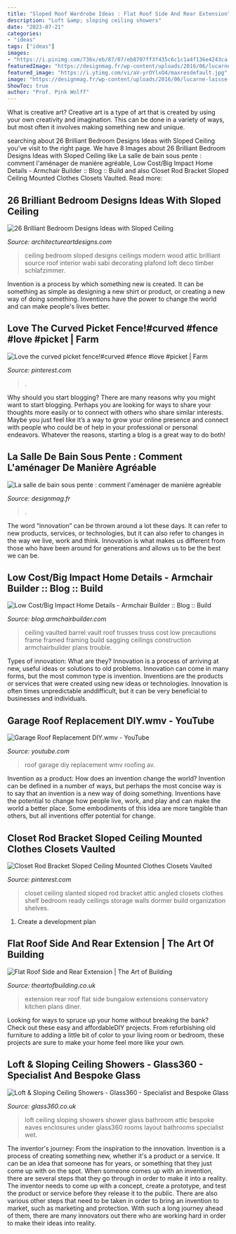 ```yaml
---
title: "Sloped Roof Wardrobe Ideas : Flat Roof Side And Rear Extension"
description: "Loft &amp; sloping ceiling showers"
date: "2023-07-21"
categories:
- "ideas"
tags: ["ideas"]
images:
- "https://i.pinimg.com/736x/eb/87/07/eb8707ff3f435c6c1c1a4f136e4243ca.jpg"
featuredImage: "https://designmag.fr/wp-content/uploads/2016/06/lucarne-laisse-entrer-lumière-du-jour.jpg"
featured_image: "https://i.ytimg.com/vi/aV-yrOYlxO4/maxresdefault.jpg"
image: "https://designmag.fr/wp-content/uploads/2016/06/lucarne-laisse-entrer-lumière-du-jour.jpg"
ShowToc: true
author: "Prof. Pink Wolff"
---
```



What is creative art?
Creative art is a type of art that is created by using your own creativity and imagination. This can be done in a variety of ways, but most often it involves making something new and unique.

	

		
searching about 26 Brilliant Bedroom Designs Ideas with Sloped Ceiling you've visit to the right page. We have 8 Images about 26 Brilliant Bedroom Designs Ideas with Sloped Ceiling like La salle de bain sous pente : comment l&#039;aménager de manière agréable, Low Cost/Big Impact Home Details - Armchair Builder :: Blog :: Build and also Closet Rod Bracket Sloped Ceiling Mounted Clothes Closets Vaulted. Read more:
		
    
## 26 Brilliant Bedroom Designs Ideas With Sloped Ceiling

<img loading=lazy src="http://www.architectureartdesigns.com/wp-content/uploads/2013/11/2624.jpg" onerror="this.onerror=null;this.src='https://tse4.mm.bing.net/th?id=OIP.q60LoBWqvnzLYyLmxvB87AAAAA&amp;pid=15.1';" alt="26 Brilliant Bedroom Designs Ideas with Sloped Ceiling">

_Source: architectureartdesigns.com_

>ceiling bedroom sloped designs ceilings modern wood attic brilliant source roof interior wabi sabi decorating plafond loft deco timber schlafzimmer. 

	

Invention is a process by which something new is created. It can be something as simple as designing a new shirt or product, or creating a new way of doing something. Inventions have the power to change the world and can make people's lives better.

    
## Love The Curved Picket Fence!#curved #fence #love #picket | Farm

<img loading=lazy src="https://i.pinimg.com/736x/4d/c4/b8/4dc4b89aefa996ca00a620b8011d681c.jpg" onerror="this.onerror=null;this.src='https://tse2.mm.bing.net/th?id=OIP.Tl9t8kavpmOpTgT_dEyTgwHaNJ&amp;pid=15.1';" alt="Love the curved picket fence!#curved #fence #love #picket | Farm">

_Source: pinterest.com_

>. 

	

Why should you start blogging?
There are many reasons why you might want to start blogging. Perhaps you are looking for ways to share your thoughts more easily or to connect with others who share similar interests. Maybe you just feel like it’s a way to grow your online presence and connect with people who could be of help in your professional or personal endeavors. Whatever the reasons, starting a blog is a great way to do both!

    
## La Salle De Bain Sous Pente : Comment L&#039;aménager De Manière Agréable

<img loading=lazy src="https://designmag.fr/wp-content/uploads/2016/06/lucarne-laisse-entrer-lumière-du-jour.jpg" onerror="this.onerror=null;this.src='https://tse4.mm.bing.net/th?id=OIP.TzftwXRhDyHuSEfRaWPl7AHaLH&amp;pid=15.1';" alt="La salle de bain sous pente : comment l&#039;aménager de manière agréable">

_Source: designmag.fr_

>. 

	

The word “innovation” can be thrown around a lot these days. It can refer to new products, services, or technologies, but it can also refer to changes in the way we live, work and think. Innovation is what makes us different from those who have been around for generations and allows us to be the best we can be.

    
## Low Cost/Big Impact Home Details - Armchair Builder :: Blog :: Build

<img loading=lazy src="http://blog.armchairbuilder.com/wp-content/uploads/2011/10/Barrel-Vault-2-1024x768.jpg" onerror="this.onerror=null;this.src='https://tse3.mm.bing.net/th?id=OIP.s5LT1YCycauqMvmaEIYLhAHaFj&amp;pid=15.1';" alt="Low Cost/Big Impact Home Details - Armchair Builder :: Blog :: Build">

_Source: blog.armchairbuilder.com_

>ceiling vaulted barrel vault roof trusses truss cost low precautions frame framed framing build sagging ceilings construction armchairbuilder plans trouble. 

	

Types of innovation: What are they?
Innovation is a process of arriving at new, useful ideas or solutions to old problems. Innovation can come in many forms, but the most common type is invention. Inventions are the products or services that were created using new ideas or technologies. Innovation is often times unpredictable anddifficult, but it can be very beneficial to businesses and individuals.

    
## Garage Roof Replacement DIY.wmv - YouTube

<img loading=lazy src="https://i.ytimg.com/vi/aV-yrOYlxO4/maxresdefault.jpg" onerror="this.onerror=null;this.src='https://tse2.mm.bing.net/th?id=OIP.ntf8AsfPVAAF0TMRWf7PXQHaEK&amp;pid=15.1';" alt="Garage Roof Replacement DIY.wmv - YouTube">

_Source: youtube.com_

>roof garage diy replacement wmv roofing av. 

	

Invention as a product: How does an invention change the world?
Invention can be defined in a number of ways, but perhaps the most concise way is to say that an invention is a new way of doing something. Inventions have the potential to change how people live, work, and play and can make the world a better place. Some embodiments of this idea are more tangible than others, but all inventions offer potential for change.

    
## Closet Rod Bracket Sloped Ceiling Mounted Clothes Closets Vaulted

<img loading=lazy src="https://i.pinimg.com/736x/eb/87/07/eb8707ff3f435c6c1c1a4f136e4243ca.jpg" onerror="this.onerror=null;this.src='https://tse3.mm.bing.net/th?id=OIP.QA_TsA4zKO8iyBnMogHP3QHaNK&amp;pid=15.1';" alt="Closet Rod Bracket Sloped Ceiling Mounted Clothes Closets Vaulted">

_Source: pinterest.com_

>closet ceiling slanted sloped rod bracket attic angled closets clothes shelf bedroom ready ceilings storage walls dormer build organization shelves. 

	

1. Create a development plan 

    
## Flat Roof Side And Rear Extension | The Art Of Building

<img loading=lazy src="http://www.theartofbuilding.co.uk/blog/wp-content/uploads/2016/02/IMG_1904.JPG-new.jpg" onerror="this.onerror=null;this.src='https://tse3.mm.bing.net/th?id=OIP.DNXBXnl-csngnmdMqoB5MgHaE8&amp;pid=15.1';" alt="Flat Roof Side and Rear Extension | The Art of Building">

_Source: theartofbuilding.co.uk_

>extension rear roof flat side bungalow extensions conservatory kitchen plans diner. 

	

Looking for ways to spruce up your home without breaking the bank? Check out these easy and affordableDIY projects. From refurbishing old furniture to adding a little bit of color to your living room or bedroom, these projects are sure to make your home feel more like your own.

    
## Loft &amp; Sloping Ceiling Showers - Glass360 - Specialist And Bespoke Glass

<img loading=lazy src="http://www.glass360.co.uk/wp-content/uploads/2016/04/IMG_0998_opt-1.jpg" onerror="this.onerror=null;this.src='https://tse4.mm.bing.net/th?id=OIP.2dzl4mPbfSJpYzrCEzTAOgHaJ4&amp;pid=15.1';" alt="Loft &amp; Sloping Ceiling Showers - Glass360 - Specialist and Bespoke Glass">

_Source: glass360.co.uk_

>loft ceiling sloping showers shower glass bathroom attic bespoke eaves enclosures under glass360 rooms layout bathrooms specialist wet. 

	

The inventor's journey: From the inspiration to the innovation.
Invention is a process of creating something new, whether it's a product or a service. It can be an idea that someone has for years, or something that they just come up with on the spot. When someone comes up with an invention, there are several steps that they go through in order to make it into a reality. The inventor needs to come up with a concept, create a prototype, and test the product or service before they release it to the public. There are also various other steps that need to be taken in order to bring an invention to market, such as marketing and protection. With such a long journey ahead of them, there are many innovators out there who are working hard in order to make their ideas into reality.

